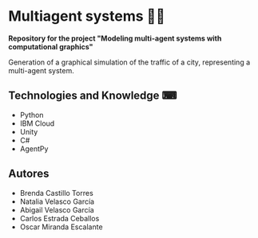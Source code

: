 # Multiagent systems 🚗🚦

**Repository for the project "Modeling multi-agent systems with computational graphics"**

Generation of a graphical simulation of the traffic of a city, representing a multi-agent system.

## Technologies and Knowledge ⌨
 
- Python
- IBM Cloud
- Unity
- C#
- AgentPy

## Autores

* Brenda Castillo Torres
* Natalia Velasco García
* Abigail Velasco García
* Carlos Estrada Ceballos
* Oscar Miranda Escalante
